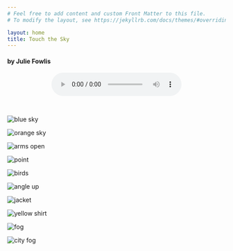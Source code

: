 ```yaml
---
# Feel free to add content and custom Front Matter to this file.
# To modify the layout, see https://jekyllrb.com/docs/themes/#overriding-theme-defaults

layout: home
title: Touch the Sky
---
```

#### by Julie Fowlis

<!-- <script>
    var audio = new Audio('../media/touch-the-sky.mp3');
    audio.play();
</script> -->

<audio
    controls
    style="margin: 0 auto; display: block;"
    src="../media/touch-the-sky.mp3">
</audio>

&nbsp;

![blue sky](/assets/images/blue_sky.jpg)

![orange sky](/assets/images/orange_sky.jpg)

![arms open](/assets/images/arms_open.jpg)

![point](/assets/images/point.jpg)

![birds](/assets/images/birds.jpg)

![angle up](/assets/images/angle_up.jpg)

![jacket](/assets/images/jacket.jpg)

![yellow shirt](/assets/images/yellow_shirt.jpg)

![fog](/assets/images/fog.jpg)

![city fog](/assets/images/city_fog.jpg)
